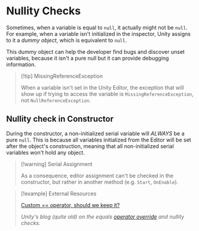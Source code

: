 # Nullity Checks

Sometimes, when a variable is equal to `null`, it actually might not be `null`. For example, when a variable isn't initialized in the inspector, Unity assigns to it a *dummy object*, which is equivalent to `null`.

This dummy object can help the developer find bugs and discover unset variables, because it isn't a pure null but it can provide debugging information.

> [!tip] MissingReferenceException
> 
> When a variable isn't set in the Unity Editor, the exception that will show up if trying to access the variable is `MissingReferenceException`, not `NullReferenceException`.

## Nullity check in Constructor

During the constructor, a non-initialized serial variable will *ALWAYS* be a pure `null`. This is because all variables initialized from the Editor will be set after the object's construction, meaning that all non-initialized serial variables won't hold any object.

> [!warning] Serial Assignment
> 
> As a consequence, editor assignment can't be checked in the constructor, but rather in another method (e.g. `Start`, `OnEnable`).

> [!example] External Resources
> 
> [Custom == operator, should we keep it?](https://blog.unity.com/technology/custom-operator-should-we-keep-it)
> 
> *Unity's blog (quite old) on the equals [operator override](/Miscellaneous/Operators%20Override.md) and nullity checks.*
